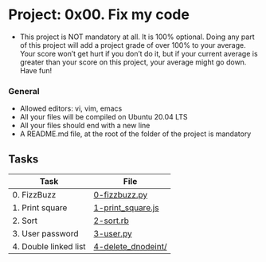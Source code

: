 # Project: 0x00. Fix my code


- This project is NOT mandatory at all. It is 100% optional. Doing any part of this project will add a project grade of over 100% to your average. Your score won’t get hurt if you don’t do it, but if your current average is greater than your score on this project, your average might go down. Have fun!

<h3>General</h3>

<ul>
<li>Allowed editors: vi, vim, emacs</li>
<li>All your files will be compiled on Ubuntu 20.04 LTS</li>
<li>All your files should end with a new line</li>
<li>A README.md file, at the root of the folder of the project is mandatory</li>
</ul>

<h2>Tasks</h2>

| Task | File |
| ---- | ---- |
| 0. FizzBuzz | [0-fizzbuzz.py](./0-fizzbuzz.py) |
| 1. Print square | [1-print_square.js](./1-print_square.js) |
| 2. Sort | [2-sort.rb](./2-sort.rb) |
| 3. User password | [3-user.py](./3-user.py) |
| 4. Double linked list | [4-delete_dnodeint/](./4-delete_dnodeint/) |

